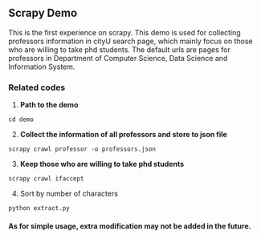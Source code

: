 ## Scrapy Demo
This is the first experience on scrapy. This demo is used for collecting professors information in cityU search page, which mainly focus on those who are willing to take phd students. The default urls are pages for professors in Department of Computer Science, Data Science and Information System.
### Related codes
1. **Path to the demo**

```
cd demo
```
2. **Collect the information of all professors and store to json file**

```
scrapy crawl professor -o professors.json
```
3. **Keep those who are willing to take phd students**
```
scrapy crawl ifaccept
```
4. Sort by number of characters
```
python extract.py 
```
#### As for simple usage, extra modification may not be added in the future.  